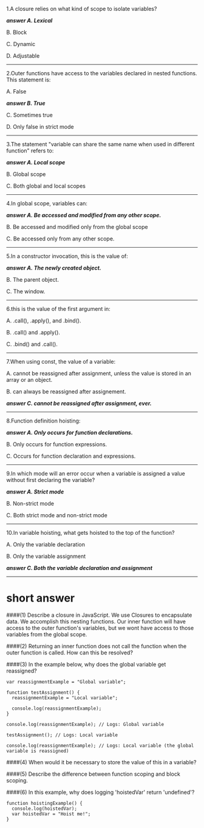 1.A closure relies on what kind of scope to isolate variables?

***answer A. Lexical***

B. Block

C. Dynamic

D. Adjustable

---

2.Outer functions have access to the variables declared in nested functions. This statement is:

A. False

***answer B. True***

C. Sometimes true

D. Only false in strict mode

---

3.The statement "variable can share the same name when used in different function" refers to:

***answer A. Local scope***

B. Global scope

C. Both global and local scopes

---

4.In global scope, variables can:

***answer A. Be accessed and modified from any other scope.***

B. Be accessed and modified only from the global scope

C. Be accessed only from any other scope.

---

5.In a constructor invocation, this is the value of:

***answer A. The newly created object.***

B. The parent object.

C. The window.

---

6.this is the value of the first argument in:

A. .call(), .apply(), and .bind().

B. .call() and .apply().

C. .bind() and .call().

---

7.When using const, the value of a variable:

A. cannot be reassigned after assignment, unless the value is stored in an array or an object.

B. can always be reassigned after assignement.

***answer C. cannot be reassigned after assignment, ever.***

---

8.Function definition hoisting:

***answer A. Only occurs for function declarations.***

B. Only occurs for function expressions.

C. Occurs for function declaration and expressions.

---

9.In which mode will an error occur when a variable is assigned a value without first declaring the variable?

***answer A. Strict mode***

B. Non-strict mode

C. Both strict mode and non-strict mode

---

10.In variable hoisting, what gets hoisted to the top of the function?

A. Only the variable declaration

B. Only the variable assignment

***answer C. Both the variable declaration and assignment***

---

# short answer

####(1) Describe a closure in JavaScript.
We use Closures to encapsulate data. We accomplish this nesting functions.
Our inner function will have access to the outer function's variables,
but we wont have access to those variables from the global scope.

####(2) Returning an inner function does not call the function when the outer function is called. How can this be resolved?


####(3) In the example below, why does the global variable get reassigned?
```
var reassignmentExample = "Global variable";

function testAssignment() {
  reassignmentExample = "Local variable";

  console.log(reassignmentExample);
}

console.log(reassignmentExample); // Logs: Global variable

testAssignment(); // Logs: Local variable

console.log(reassignmentExample); // Logs: Local variable (the global variable is reassigned)
```

####(4) When would it be necessary to store the value of this in a variable?

####(5) Describe the difference between function scoping and block scoping.

####(6) In this example, why does logging 'hoistedVar' return 'undefined'?
```
function hoistingExample() {
  console.log(hoistedVar);
  var hoistedVar = "Hoist me!";
}
```
